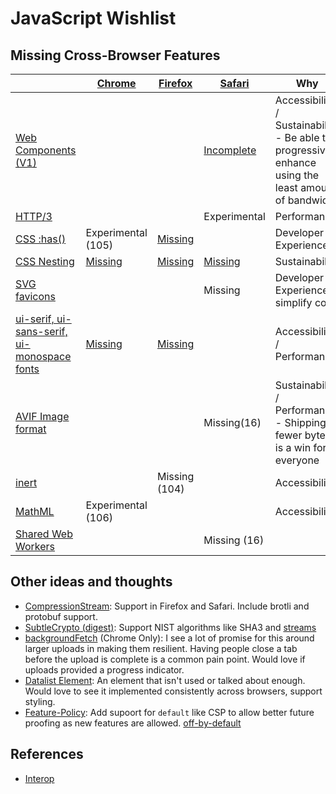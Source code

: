 # JavaScript Wishlist

## Missing Cross-Browser Features

|                                                             | [Chrome](https://bugs.chromium.org/p/chromium/issues/list) | [Firefox](https://bugzilla.mozilla.org/) | [Safari](https://bugs.webkit.org/) | Why
|-------------------------------------------------------------|--------------------|---------------|---------------|-------------
|[Web Components (V1)](https://caniuse.com/custom-elementsv1) |                    |               | [Incomplete](https://bugs.webkit.org/show_bug.cgi?id=182671) | Accessibility / Sustainability - Be able to progressively enhance using the least amount of bandwidth
|[HTTP/3](https://caniuse.com/http3)                          |                    |               | Experimental  | Performance
|[CSS :has()](https://caniuse.com/css-has)                    | Experimental (105) | [Missing](https://bugzilla.mozilla.org/show_bug.cgi?id=418039) |               | Developer Experience
| [CSS Nesting](https://drafts.csswg.org/css-nesting/) | [Missing](https://groups.google.com/a/chromium.org/g/blink-dev/c/-GxQ0MIcons/m/dTi5stNrBAAJ?pli=1) | [Missing](https://github.com/mozilla/standards-positions/issues/695) | [Missing](https://github.com/WebKit/standards-positions/issues/69) | Sustainability
|[SVG favicons](https://caniuse.com/link-icon-svg)            |                    |               | Missing       | Developer Experience - simplify code
|[ui-serif, ui-sans-serif, ui-monospace fonts](https://caniuse.com/extended-system-fonts) | [Missing](https://bugs.chromium.org/p/chromium/issues/detail?id=1240117) | [Missing](https://bugzilla.mozilla.org/show_bug.cgi?id=1598879) |               | Accessibility / Performance
|[AVIF Image format](https://caniuse.com/avif)                |                    |               | Missing(16)   | Sustainability / Performance - Shipping fewer bytes is a win for everyone
|[inert](https://caniuse.com/mdn-api_htmlelement_inert)       |                    | Missing (104) |               | Accessibility
|[MathML](https://caniuse.com/mathml)                         | Experimental (106) |               |               | Accessibility
|[Shared Web Workers](https://caniuse.com/sharedworkers)      |                    |               | Missing (16)  | 

## Other ideas and thoughts
- [CompressionStream](https://caniuse.com/?search=CompressionStream): Support in Firefox and Safari. Include brotli and protobuf support.
- [SubtleCrypto (digest)](https://caniuse.com/mdn-api_subtlecrypto_digest): Support NIST algorithms like SHA3 and [streams](https://github.com/w3c/webcrypto/issues/73)
- [backgroundFetch](https://caniuse.com/mdn-api_serviceworkerregistration_backgroundfetch) (Chrome Only): I see a lot of promise for this around larger uploads in making them resilient. Having people close a tab before the upload is complete is a common pain point. Would love if uploads provided a progress indicator.
- [Datalist Element](https://caniuse.com/datalist): An element that isn't used or talked about enough. Would love to see it implemented consistently across browsers, support styling.
- [Feature-Policy](https://caniuse.com/feature-policy): Add supoort for `default` like CSP to allow better future proofing as new features are allowed. [off-by-default](https://paul.kinlan.me/the-off-by-default-web/)

## References
- [Interop](https://github.com/web-platform-tests/interop/issues)
